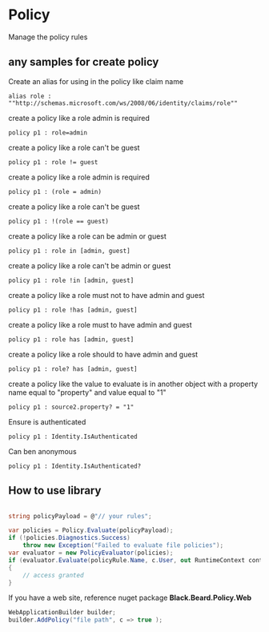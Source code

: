 # Policy
Manage the policy rules



## any samples for create policy

Create an alias for using in the policy like claim name
```batch
alias role : ""http://schemas.microsoft.com/ws/2008/06/identity/claims/role""
```

create a policy like a role admin is required
```batch
policy p1 : role=admin
```

create a policy like a role can't be guest
```batch
policy p1 : role != guest
```

create a policy like a role admin is required
```batch
policy p1 : (role = admin)
```

create a policy like a role can't be guest
```batch
policy p1 : !(role == guest)
```

create a policy like a role can be admin or guest
```batch
policy p1 : role in [admin, guest]
```

create a policy like a role can't be admin or guest
```batch
policy p1 : role !in [admin, guest]
```

create a policy like a role must not to have admin and guest
```batch
policy p1 : role !has [admin, guest]
```

create a policy like a role must to have admin and guest
```batch
policy p1 : role has [admin, guest]
```

create a policy like a role should to have admin and guest
```batch
policy p1 : role? has [admin, guest]
```

create a policy like the value to evaluate is in another object with a property name equal to "property" and value equal to "1"
```batch
policy p1 : source2.property? = "1"
```

Ensure is authenticated
```batch
policy p1 : Identity.IsAuthenticated
```

Can ben anonymous
```batch
policy p1 : Identity.IsAuthenticated?
```

## How to use library

```csharp

string policyPayload = @"// your rules";

var policies = Policy.Evaluate(policyPayload);
if (!policies.Diagnostics.Success)
    throw new Exception("Failed to evaluate file policies");
var evaluator = new PolicyEvaluator(policies);
if (evaluator.Evaluate(policyRule.Name, c.User, out RuntimeContext context))
{
    // access granted
}
```


If you have a web site, reference nuget package **Black.Beard.Policy.Web**
```csharp
WebApplicationBuilder builder;
builder.AddPolicy("file path", c => true );
```